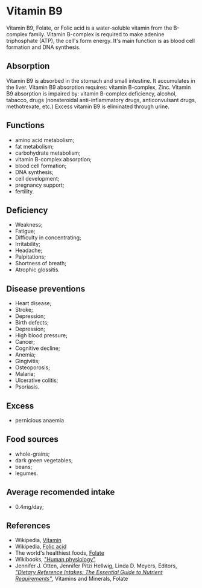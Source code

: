 # Vitamin B9
Vitamin B9, Folate, or Folic acid is a water-soluble vitamin from the B-complex family. Vitamin B-complex is required to make adenine triphosphate (ATP), 
the cell's form energy. It's main function is as blood cell formation and DNA synthesis.

## Absorption
Vitamin B9 is absorbed in the stomach and small intestine. It accumulates in the liver.
Vitamin B9 absorption requires: vitamin B-complex, Zinc.
Vitamin B9 absorption is impaired by: vitamin B-complex deficiency, alcohol, tabacco, drugs (nonsteroidal anti-inflammatory drugs, 
anticonvulsant drugs, methotrexate, etc.)
Excess vitamin B9 is eliminated through urine.

## Functions
- amino acid metabolism;
- fat metabolism;
- carbohydrate metabolism;
- vitamin B-complex absorption;
- blood cell formation;
- DNA synthesis;
- cell development;
- pregnancy support;
- fertility.

## Deficiency
- Weakness;
- Fatigue;
- Difficulty in concentrating;
- Irritability;
- Headache;
- Palpitations;
- Shortness of breath;
- Atrophic glossitis.


## Disease preventions
- Heart disease;
- Stroke;
- Depression;
- Birth defects;
- Depression;
- High blood pressure;
- Cancer;
- Cognitive decline;
- Anemia;
- Gingivitis;
- Osteoporosis;
- Malaria;
- Ulcerative colitis;
- Psoriasis.

## Excess
- pernicious anaemia

## Food sources
- whole-grains;
- dark green vegetables;
- beans;
- legumes.

## Average recomended intake
- 0.4mg/day;

## References
- Wikipedia, [Vitamin](https://en.wikipedia.org/wiki/Vitamin)
- Wikipedia, [Folic acid](https://en.wikipedia.org/wiki/Folic_acid)
- The world's healthiest foods, [Folate](http://www.whfoods.com/genpage.php?tname=nutrient&dbid=63)
- Wikibooks, ["Human physiology"](https://en.Wikibooks.org/wiki/Human_Physiology/Nutrition#Vitamins)
- Jennifer J. Otten, Jennifer Pitzi Hellwig, Linda D. Meyers, Editors, 
[_"Dietary Reference Intakes: The Essential Guide to Nutrient Requirements"_](https://www.amazon.com/Dietary-Reference-Intakes-Essential-Requirements/dp/0309157420), Vitamins and Minerals, Folate
